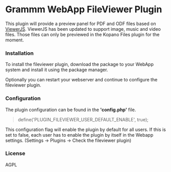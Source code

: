 # Grammm WebApp FileViewer Plugin

This plugin will provide a preview panel for PDF and ODF files based on [ViewerJS].
ViewerJS has been updated to support image, music and video files. Those files can only be previewed in the
Kopano Files plugin for the moment.

### Installation

To install the fileviewer plugin, download the package to your WebApp system and install it using the package manager.

Optionally you can restart your webserver and continue to configure the fileviewer plugin.

### Configuration
The plugin configuration can be found in the **'config.php'** file.
> define('PLUGIN_FILEVIEWER_USER_DEFAULT_ENABLE', true);

This configuration flag will enable the plugin by default for all users. If this is set to false, each user has to enable 
the plugin by itself in the Webapp settings. (Settings -> Plugins -> Check the fileviewer plugin)

### License

AGPL


[ViewerJS]:http://viewerjs.org/
